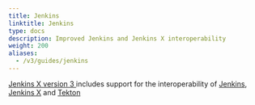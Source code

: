 ```yaml
---
title: Jenkins
linktitle: Jenkins
type: docs
description: Improved Jenkins and Jenkins X interoperability
weight: 200
aliases:
  - /v3/guides/jenkins
---
```



[Jenkins X version 3 ](/v3/guides/jx3/) includes support for the interoperability of [Jenkins](https://jenkins.io), [Jenkins X](/v3/about/) and [Tekton](https://github.com/tektoncd/pipeline)

